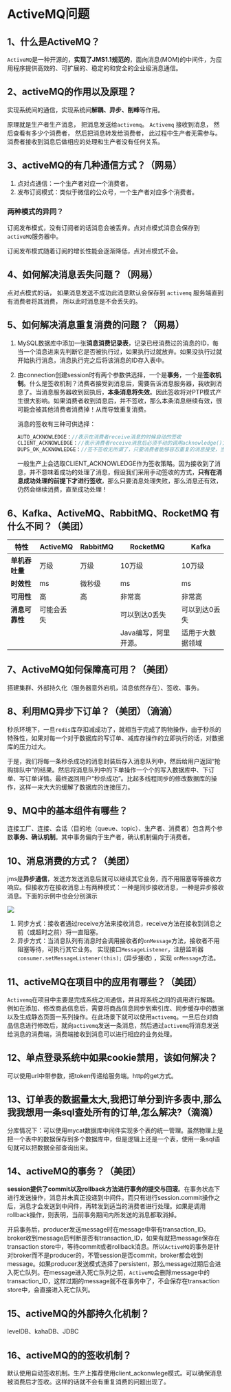 # ActiveMQ问题

## 1、什么是ActiveMQ？

`ActiveMQ`是一种开源的，**实现了JMS1.1规范的**，面向消息(MOM)的中间件，为应用程序提供高效的、可扩展的、稳定的和安全的企业级消息通信。

## 2、activeMQ的作用以及原理？

实现系统间的通信，实现系统间**解耦、异步、削峰**等作用。

原理就是生产者生产消息， 把消息发送给`activemq`。 `Activemq` 接收到消息， 然后查看有多少个消费者， 然后把消息转发给消费者， 此过程中生产者无需参与。 消费者接收到消息后做相应的处理和生产者没有任何关系。

## 3、activeMQ的有几种通信方式？（网易）

1. 点对点通信：一个生产者对应一个消费者。
2. 发布订阅模式：类似于微信的公众号，一个生产者对应多个消费者。

### 两种模式的异同？

订阅发布模式，没有订阅者的话消息会被丢弃。点对点模式消息会保存到`activeMQ`服务器中。

订阅发布模式随着订阅的增长性能会逐渐降低，点对点模式不会。

## 4、如何解决消息丢失问题？（网易）

点对点模式的话， 如果消息发送不成功此消息默认会保存到 `activemq` 服务端直到有消费者将其消费， 所以此时消息是不会丢失的。

## 5、如何解决消息重复消费的问题？（网易）

1. MySQL数据库中添加一张**消息消费记录表**，记录已经消费过的消息的ID，每当一个消息进来先判断它是否被执行过，如果执行过就放弃。如果没执行过就开始执行消息，消息执行完之后将该消息的ID存入表中。

2. 由connection创建session时有两个参数供选择，一个是**事务**，一个是**签收机制**。什么是签收机制？消费者接受到消息后，需要告诉消息服务器，我收到消息了。当消息服务器收到回执后，**本条消息将失效**。因此签收将对PTP模式产生很大影响。如果消费者收到消息后，并不签收，那么本条消息继续有效，很可能会被其他消费者消费掉！从而导致重复消费。

   消息的签收有三种可供选择：

   ```Java
   AUTO_ACKNOWLEDGE：//表示在消费者receive消息的时候自动的签收
   CLIENT_ACKNOWLEDGE：//表示消费者receive消息后必须手动的调用acknowledge()方法进行签收
   DUPS_OK_ACKNOWLEDGE：//签不签收无所谓了，只要消费者能够容忍重复的消息接受，当然这样会降低Session的开销
   ```

   一般生产上会选取CLIENT_ACKNOWLEDGE作为签收策略。因为接收到了消息，并不意味着成功的处理了消息，假设我们采用手动签收的方式，**只有在消息成功处理的前提下才进行签收**，那么只要消息处理失败，那么消息还有效，仍然会继续消费，直至成功处理！




## 6、Kafka、ActiveMQ、RabbitMQ、RocketMQ 有什么不同？（美团）

| 特性           | ActiveMQ   | RabbitMQ | RocketMQ             | Kafka            |
| -------------- | ---------- | -------- | -------------------- | ---------------- |
| **单机吞吐量** | 万级       | 万级     | 10万级               | 10万级           |
| **时效性**     | ms         | 微秒级   | ms                   | ms               |
| **可用性**     | 高         | 高       | 非常高               | 非常高           |
| **消息可靠性** | 可能会丢失 |          | 可以到达0丢失        | 可以到达0丢失    |
|                |            |          | Java编写，阿里开源。 | 适用于大数据领域 |



## 7、ActiveMQ如何保障高可用？（美团）

搭建集群、外部持久化（服务器意外宕机，消息依然存在）、签收、事务。

## 8、利用MQ异步下订单？（美团）（滴滴）

秒杀环境下，一旦`redis`库存扣减成功了，就相当于完成了购物操作，由于秒杀的特殊性，如果对每一个对于数据库的写订单、减库存操作的立即执行的话，对数据库的压力过大。

于是，我们将每一条秒杀成功的消息封装后存入消息队列中，然后给用户返回“抢购排队中”的结果。然后将消息队列中的下单操作一个个的写入数据库中、下订单、写订单详情。最终返回用户“秒杀成功”。比起多线程同步的修改数据库的操作，这样一来大大的缓解了数据库的连接压力。

## 9、MQ中的基本组件有哪些？

连接工厂、连接、会话（目的地（queue、topic）、生产者、消费者）包含两个参数**事务、确认机制**。其中事务偏向于生产者，确认机制偏向于消费者。

## 10、消息消费的方式？（美团）

jms是**异步通信**，发送方发送消息后就可以继续其它业务，而不用阻塞等等接收方响应。但接收方在接收消息上有两种模式：一种是同步接收消息，一种是异步接收消息。下面的示例中也会分别演示

![](https://img-blog.csdn.net/20160120152036648)

1. 同步方式：接收者通过receive方法来接收消息，receive方法在接收到消息之前（或超时之前）将一直阻塞。
2. 异步方式：当消息队列有消息时会调用接收者的`onMessage`方法，接收者不用阻塞等待，可执行其它业务。 实现接口`MessageListener`，注册监听器 `consumer.setMessageListener(this);` (异步接收) ，实现 `onMessage`方法。

## 11、activeMQ在项目中的应用有哪些？（美团）

`Activemq`在项目中主要是完成系统之间通信，并且将系统之间的调用进行解耦。例如在添加、修改商品信息后，需要将商品信息同步到索引库、同步缓存中的数据以及生成静态页面一系列操作。在此场景下就可以使用`activemq`。一旦后台对商品信息进行修改后，就向`activemq`发送一条消息，然后通过`activemq`将消息发送给消息的消费端，消费端接收到消息可以进行相应的业务处理。

## 12、单点登录系统中如果cookie禁用，该如何解决？

可以使用url中带参数，把token传递给服务端。http的get方式。

## 13、订单表的数据量太大,我把订单分到许多表中,那么我我想用一条sql查处所有的订单,怎么解决?（滴滴）

分库情况下：可以使用mycat数据库中间件实现多个表的统一管理。虽然物理上是把一个表中的数据保存到多个数据库中，但是逻辑上还是一个表，使用一条sql语句就可以把数据全部查询出来。

## 14、activeMQ的事务？（美团）

**session提供了commit以及rollback方法进行事务的提交与回滚**。在事务状态下进行发送操作，消息并未真正投递到中间件。而只有进行session.commit操作之后，消息才会发送到中间件，再转发到适当的消费者进行处理。如果是调用rollback操作，则表明，当前事务期间内所发送的消息都取消掉。

开启事务后，producer发送message时在message中带有transaction_ID。broker收到message后判断是否有transaction_ID，如果有就把message保存在transaction store中，等待commit或者rollback消息。所以`ActiveMQ`的事务是针对broker而不是producer的，不管session是否commit，broker都会收到message。如果producer发送模式选择了persistent，那么message过期后会进入死亡队列。在message进入死亡队列之前，`ActiveMQ`会删除message中的transaction_ID，这样过期的message就不在事务中了，不会保存在transaction store中，会直接进入死亡队列。

## 15、activeMQ的外部持久化机制？

levelDB、kahaDB、JDBC

## 16、activeMQ的的签收机制？

默认使用自动签收机制。生产上推荐使用client_ackonwlege模式。可以确保消息被消费后才签收。这样的话就不会有重复消费的问题出现了。
